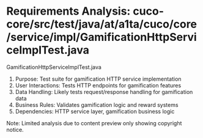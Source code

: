 # Requirements Analysis: cuco-core/src/test/java/at/a1ta/cuco/core/service/impl/GamificationHttpServiceImplTest.java

GamificationHttpServiceImplTest.java
1. Purpose: Test suite for gamification HTTP service implementation
2. User Interactions: Tests HTTP endpoints for gamification features
3. Data Handling: Likely tests request/response handling for gamification data
4. Business Rules: Validates gamification logic and reward systems
5. Dependencies: HTTP service layer, gamification business logic

Note: Limited analysis due to content preview only showing copyright notice.